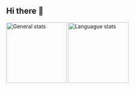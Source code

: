 ## Hi there 👋

<div>
  <img height=161 align=center src="https://github-readme-stats.vercel.app/api?username=losgz&theme=dark&hide_border=true&count_private=true" alt="General stats">
  <img height=161 align=center src="https://github-readme-stats.vercel.app/api/top-langs/?username=losgz&theme=dark&show_icons=true&hide_border=true&layout=compact&count_private=true" alt="Languague stats">
</div>
<!--
**losgz/losgz** is a ✨ _special_ ✨ repository because its `README.md` (this file) appears on your GitHub profile.

Here are some ideas to get you started:

- 🔭 I’m currently working on ...
- 🌱 I’m currently learning ...
- 👯 I’m looking to collaborate on ...
- 🤔 I’m looking for help with ...
- 💬 Ask me about ...
- 📫 How to reach me: ...
- 😄 Pronouns: ...
- ⚡ Fun fact: ...
-->
